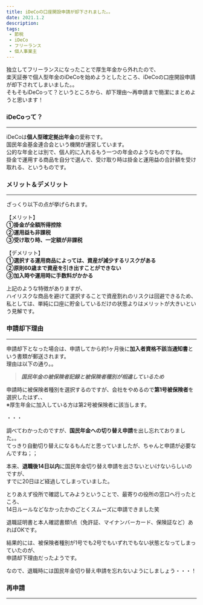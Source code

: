 ```yaml
---
title: iDeCoの口座開設申請が却下されました。。
date: 2021.1.2
description: 
tags:
 - 節税
 - iDeCo
 - フリーランス
 - 個人事業主
---
```

独立してフリーランスになったことで厚生年金から外れたので、  
楽天証券で個人型年金のiDeCoを始めようとしたところ、iDeCoの口座開設申請が却下されてしまいました。。  
そもそもiDeCoって？というところから、却下理由〜再申請まで簡潔にまとめようと思います！

### iDeCoって？
---
iDeCoは**個人型確定拠出年金**の愛称です。  
国民年金基金連合会という機関が運営しています。  
公的な年金とは別で、個人的に入れるもう一つの年金のようなものですね。  
掛金で運用する商品を自分で選んで、受け取り時は掛金と運用益の合計額を受け取れる、というものです。

### メリット＆デメリット
---
ざっくり以下の点が挙げられます。  

【メリット】  
**①掛金が全額所得控除  
②運用益も非課税  
③受け取り時、一定額が非課税**

【デメリット】  
**①選択する運用商品によっては、資産が減少するリスクがある  
②原則60歳まで資産を引き出すことができない  
③加入時や運用時に手数料がかかる**

上記のような特徴がありますが、  
ハイリスクな商品を避けて選択することで資産割れのリスクは回避できるため、  
私としては、単純に口座に貯金しているだけの状態よりはメリットが大きいという見解です。

### 申請却下理由
---
申請却下となった場合は、申請してから約1ヶ月後に**加入者資格不該当通知書**という書類が郵送されます。  
理由は以下の通り。。  

> ***国民年金の被保険者記録と被保険者種別が相違しているため***

申請時に被保険者種別を選択するのですが、会社をやめるので**第1号被保険者**を選択したはず、、  
※厚生年金に加入している方は第2号被保険者に該当します。  

・・・

調べてわかったのですが、**国民年金への切り替え申請**を出し忘れておりました。。  
てっきり自動切り替えになるもんだと思っていましたが、ちゃんと申請が必要なんですね；；

本来、**退職後14日以内**に国民年金切り替え申請を出さないといけないらしいのですが、  
すでに20日ほど経過してしまっていました。

とりあえず役所で確認してみようということで、最寄りの役所の窓口へ行ったところ、  
14日ルールなどなかったかのごとくスムーズに申請できました笑

退職証明書と本人確認書類1点（免許証、マイナンバーカード、保険証など）あればOKです。

結果的には、被保険者種別が1号でも2号でもいずれでもない状態となってしまっていたのが、  
申請却下理由だったようです。

なので、退職時には国民年金切り替え申請を忘れないようにしましょう・・・！

### 再申請
---

